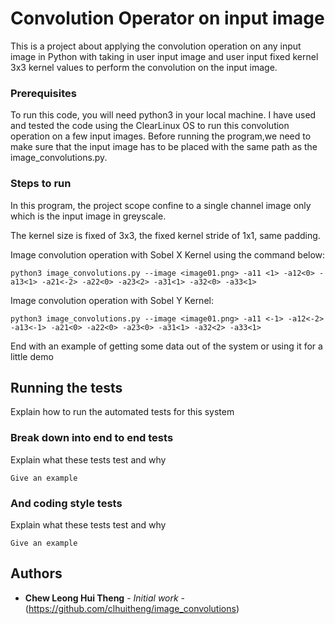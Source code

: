 # Convolution Operator on input image

This is a project about applying the convolution operation on any input image in Python with taking in user input image and user input fixed kernel 3x3 kernel values to perform the convolution on the input image.

### Prerequisites
To run this code, you will need python3 in your local machine. I have used and tested the code using the ClearLinux OS to run this convolution operation on a few input images. Before running the program,we need to make sure that the input image has to be placed with the same path as the image_convolutions.py.

### Steps to run
In this program, the project scope confine to a single channel image only which is the input image in greyscale.

The kernel size is fixed of 3x3, the fixed kernel stride of 1x1, same padding.

Image convolution operation with Sobel X Kernel using the command below:
```
python3 image_convolutions.py --image <image01.png> -a11 <1> -a12<0> -a13<1> -a21<-2> -a22<0> -a23<2> -a31<1> -a32<0> -a33<1>
```
Image convolution operation with Sobel Y Kernel:
```
python3 image_convolutions.py --image <image01.png> -a11 <-1> -a12<-2> -a13<-1> -a21<0> -a22<0> -a23<0> -a31<1> -a32<2> -a33<1>
```

End with an example of getting some data out of the system or using it for a little demo

## Running the tests

Explain how to run the automated tests for this system

### Break down into end to end tests

Explain what these tests test and why

```
Give an example
```

### And coding style tests

Explain what these tests test and why

```
Give an example
```

## Authors

* **Chew Leong Hui Theng** - *Initial work* -(https://github.com/clhuitheng/image_convolutions)
